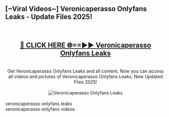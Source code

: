 <h2>[~Viral Videos~] Veronicaperasso Onlyfans Leaks - Update Files 2025!</h2>
<br>
<div align="center">
<h2><a href="https://betterlinks.top/A2PfLJ" rel="nofollow">🔴 CLICK HERE 🌐==►► Veronicaperasso Onlyfans Leaks</a></h2>
<br>
Get Veronicaperasso Onlyfans Leaks and all content. Now you can access all videos and pictures of Veronicaperasso Onlyfans Leaks. New Updated Files 2025!
<br>
<br>
<a href="https://betterlinks.top/A2PfLJ" rel="nofollow" data-target="animated-image.originalLink"><img src="https://i.ibb.co.com/WyWwxjT/player-gif2.gif" alt="Veronicaperasso Onlyfans Leaks" style="max-width: 100%; display: inline-block;" data-target="animated-image.originalImage"></a>
</div>
<br>
veronicaperasso onlyfans leaks<br>
veronicaperasso onlyfans videos